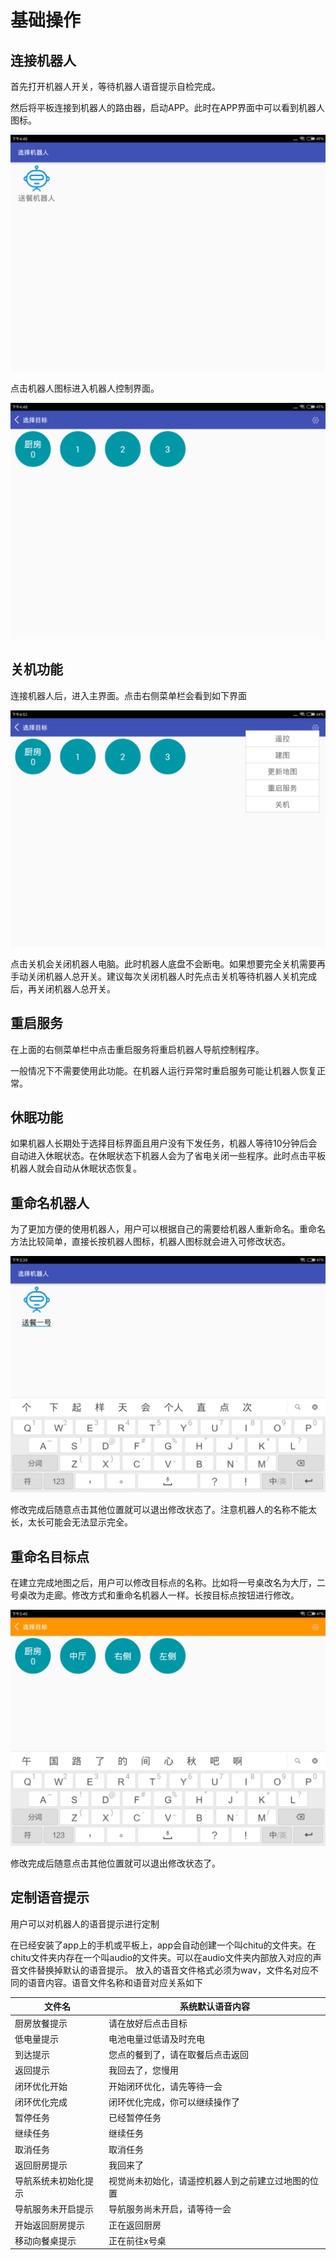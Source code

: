 # 基础操作

## 连接机器人

首先打开机器人开关，等待机器人语音提示自检完成。

然后将平板连接到机器人的路由器，启动APP。此时在APP界面中可以看到机器人图标。

![选择机器人界面](imgs/select-robot.png)

点击机器人图标进入机器人控制界面。

![机器人任务列表界面](imgs/task-list.png)

## 关机功能

连接机器人后，进入主界面。点击右侧菜单栏会看到如下界面

![右侧菜单栏](imgs/right-menu.png)

点击关机会关闭机器人电脑。此时机器人底盘不会断电。如果想要完全关机需要再手动关闭机器人总开关。建议每次关闭机器人时先点击关机等待机器人关机完成后，再关闭机器人总开关。

## 重启服务

在上面的右侧菜单栏中点击重启服务将重启机器人导航控制程序。

一般情况下不需要使用此功能。在机器人运行异常时重启服务可能让机器人恢复正常。

## 休眠功能

如果机器人长期处于选择目标界面且用户没有下发任务，机器人等待10分钟后会自动进入休眠状态。在休眠状态下机器人会为了省电关闭一些程序。此时点击平板机器人就会自动从休眠状态恢复。

## 重命名机器人

为了更加方便的使用机器人，用户可以根据自己的需要给机器人重新命名。重命名方法比较简单，直接长按机器人图标，机器人图标就会进入可修改状态。

![重命名机器人](imgs/rename-robot.png)

修改完成后随意点击其他位置就可以退出修改状态了。注意机器人的名称不能太长，太长可能会无法显示完全。

## 重命名目标点

在建立完成地图之后，用户可以修改目标点的名称。比如将一号桌改名为大厅，二号桌改为走廊。修改方式和重命名机器人一样。长按目标点按钮进行修改。

![重命名目标点](imgs/rename-point.png)

修改完成后随意点击其他位置就可以退出修改状态了。

## 定制语音提示

用户可以对机器人的语音提示进行定制

在已经安装了app上的手机或平板上，app会自动创建一个叫chitu的文件夹。在chitu文件夹内存在一个叫audio的文件夹。可以在audio文件夹内部放入对应的声音文件替换掉默认的语音提示。
放入的语音文件格式必须为wav，文件名对应不同的语音内容。语音文件名称和语音对应关系如下

|文件名|系统默认语音内容|
|--|--|
|厨房放餐提示|请在放好后点击目标|
|低电量提示|电池电量过低请及时充电|
|到达提示|您点的餐到了，请在取餐后点击返回|
|返回提示|我回去了，您慢用|
|闭环优化开始|开始闭环优化，请先等待一会|
|闭环优化完成|闭环优化完成，你可以继续操作了|
|暂停任务|已经暂停任务|
|继续任务|继续任务|
|取消任务|取消任务|
|返回厨房提示|我回来了|
|导航系统未初始化提示|视觉尚未初始化，请遥控机器人到之前建立过地图的位置|
|导航服务未开启提示|导航服务尚未开启，请等待一会|
|开始返回厨房提示|正在返回厨房|
|移动向餐桌提示|正在前往x号桌|
